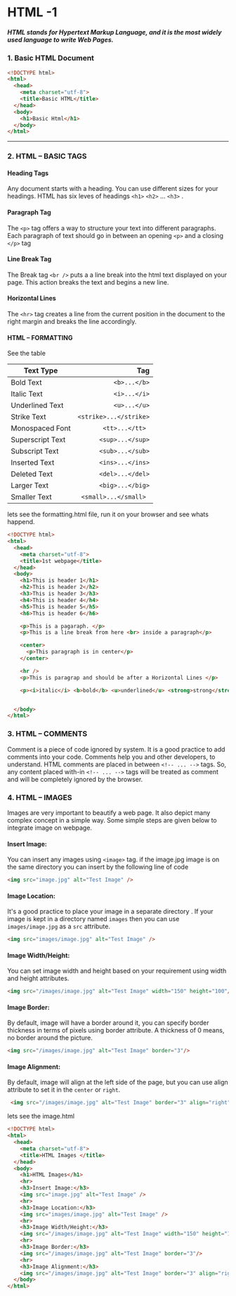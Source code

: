 # HTML -1
##### HTML stands for Hypertext Markup Language, and it is the most widely used language to write Web Pages.

### 1. Basic HTML Document
```HTML
<!DOCTYPE html>
<html>
  <head>
    <meta charset="utf-8">
    <title>Basic HTML</title>
  </head>
  <body>
    <h1>Basic Html</h1>
  </body>
</html>

```
***
### 2. HTML – BASIC TAGS

#### Heading Tags
Any document starts with a heading. You can use different sizes for your headings. HTML has six leves of headings `<h1>` `<h2>` ... `<h3>` .

#### Paragraph Tag
The `<p>` tag offers a way to structure your text into different paragraphs. Each paragraph
of text should go in between an opening `<p>` and a closing `</p>` tag

#### Line Break Tag
The Break tag `<br />` puts a a line break into the html text displayed on your page. This action breaks the text and begins a new line.

#### Horizontal Lines
The `<hr>` tag creates a line from the current position in the document to the right margin and breaks the line accordingly.

#### HTML – FORMATTING
See the table

| Text Type     | Tag           |
| ------------- |--------------:|
| Bold Text     | `<b>...</b>`  |
| Italic Text   | `<i>...</i>`  |
| Underlined Text | ` <u>...</u>`      |
| Strike Text| `<strike>...</strike>`|
|Monospaced Font|`<tt>...</tt> `|
| Superscript Text| `<sup>...</sup>` |
|Subscript Text|`<sub>...</sub>`|
|Inserted Text|`<ins>...</ins>`|
|Deleted Text |`<del>...</del>`|
|Larger Text| `<big>...</big>`|
|Smaller Text|`<small>...</small> `|

lets see the formatting.html file, run it on your browser and see whats happend.
```HTML
<!DOCTYPE html>
<html>
  <head>
    <meta charset="utf-8">
    <title>1st webpage</title>
  </head>
  <body>
    <h1>This is header 1</h1>
    <h2>This is header 2</h2>
    <h3>This is header 3</h3>
    <h4>This is header 4</h4>
    <h5>This is header 5</h5>
    <h6>This is header 6</h6>

    <p>This is a pagaraph. </p>
    <p>This is a line break from here <br> inside a paragraph</p>

    <center>
      <p>This paragraph is in center</p>
    </center>

    <hr />
    <p>This is paragrap and should be after a Horizontal Lines </p>

    <p><i>italic</i> <b>bold</b> <u>underlined</u> <strong>strong</strong> <del>deleted text</del> <sub>Subscript</sub> <sup>Superscript</sup> <ins>Inserted text</ins>  </p>


  </body>
</html>

```


### 3. HTML – COMMENTS
Comment is a piece of code ignored by system. It is a good practice to add comments into your code. Comments help you and other developers, to understand.
HTML comments are placed in between `<!-- ... -->` tags. So, any content placed with-in `<!-- ... -->` tags will be treated as comment and will be completely ignored by the browser.

### 4. HTML – IMAGES
Images are very important to beautify a web page. It also depict many complex concept in a simple way. Some simple steps are given below to integrate image on webpage.

#### Insert Image:
You can insert any images using `<image>` tag. if the image.jpg image is on the same directory you can insert by the following line of code
```HTML
<img src="image.jpg" alt="Test Image" />
```
 #### Image Location:
 It's a good practice to place your image in a separate directory . If your image is kept in a directory named `images` then you can use `images/image.jpg` as a `src` attribute.
 ```HTML
 <img src="images/image.jpg" alt="Test Image" />
 ```

 #### Image Width/Height:
 You can set image width and height based on your requirement using width and height attributes.
 ```HTML
<img src="/images/image.jpg" alt="Test Image" width="150" height="100"/>
 ```

 #### Image Border:
 By default, image will have a border around it, you can specify border thickness in terms of pixels using border attribute. A thickness of 0 means, no border around the picture.
 ```HTML
 <img src="/images/image.jpg" alt="Test Image" border="3"/>
 ```

 #### Image Alignment:
 By default, image will align at the left side of the page, but you can use align attribute to set it in the `center` or `right`.

 ```HTML
  <img src="/images/image.jpg" alt="Test Image" border="3" align="right" />
 ```

 lets see the image.html
 ```HTML
 <!DOCTYPE html>
 <html>
   <head>
     <meta charset="utf-8">
     <title>HTML Images </title>
   </head>
   <body>
     <h1>HTML Images</h1>
     <hr>
     <h3>Insert Image:</h3>
     <img src="image.jpg" alt="Test Image" />
     <hr>
     <h3>Image Location:</h3>
     <img src="images/image.jpg" alt="Test Image" />
     <hr>
     <h3>Image Width/Height:</h3>
     <img src="/images/image.jpg" alt="Test Image" width="150" height="100"/>
     <hr>
     <h3>Image Border:</h3>
     <img src="/images/image.jpg" alt="Test Image" border="3"/>
     <hr>
     <h3>Image Alignment:</h3>
     <img src="/images/image.jpg" alt="Test Image" border="3" align="right" />
   </body>
 </html>

 ```
